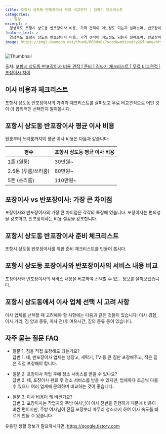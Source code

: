 ```yaml
---
title: 포항시 상도동 반포장이사 무료 비교견적 | 짐싸기 체크리스트
categories:
  - 일상
excerpt: >
  경상북도 포항시 상도동 반포장이사 비용, 가격 견적이 어느정도 되는지 살펴보며, 반포장이사를 준비함에 있어 짐싸기 준비 체크리스트가 무엇인지 보겠습니다. 마지막으로 포장이사와 차이점을 통해 무료 비교견적으로 어떤 것이 더 합리적인 선택인지 공유 드립니다.포항시 상도동 포장이사 견적 샘플 보기 👈 클릭포항시 상도동 포장이사 가격 살펴보기 👈 클릭포항시 상도동 반포장이사 평균 이사 비용평수포항시 상도동 평균 이사 비용원룸 이사9평 이하 (1톤)30만원~투룸/쓰리룸 이사16평 ~ 20평 (2.5톤)80만원~쓰리룸 이사21평 (5톤) ~110만원~우리집 무료 이사견적 받기 👈 클릭포장 vs 반포장: 가장 큰 차이점포장이사는 전체 이사 업무를 전담하여 업체가 모든 것을 처리하는 반면, 반포장이사는 큰 짐은 ..
feature_text: >
  경상북도 포항시 상도동 반포장이사 비용, 가격 견적이 어느정도 되는지 살펴보며, 반포장이사를 준비함에 있어 짐싸기 준비 체크리스트가 무엇인지 보겠습니다. 마지막으로 포장이사와 차이점을 통해 무료 비교견적으로 어떤 것이 더 합리적인 선택인지 공유 드립니다.포항시 상도동 포장이사 견적 샘플 보기 👈 클릭포항시 상도동 포장이사 가격 살펴보기 👈 클릭포항시 상도동 반포장이사 평균 이사 비용평수포항시 상도동 평균 이사 비용원룸 이사9평 이하 (1톤)30만원~투룸/쓰리룸 이사16평 ~ 20평 (2.5톤)80만원~쓰리룸 이사21평 (5톤) ~110만원~우리집 무료 이사견적 받기 👈 클릭포장 vs 반포장: 가장 큰 차이점포장이사는 전체 이사 업무를 전담하여 업체가 모든 것을 처리하는 반면, 반포장이사는 큰 짐은 ..
image: https://img1.daumcdn.net/thumb/R800x0/?scode=mtistory2&fname=https%3A%2F%2Fblog.kakaocdn.net%2Fdn%2Fb6JTXQ%2FbtsHbd5FeJA%2FZs5a8jzjSSQH499SwBdeU1%2Fimg.webp
---
```


![Thumbnail](https://img1.daumcdn.net/thumb/R800x0/?scode=mtistory2&fname=https%3A%2F%2Fblog.kakaocdn.net%2Fdn%2Fb6JTXQ%2FbtsHbd5FeJA%2FZs5a8jzjSSQH499SwBdeU1%2Fimg.webp)

<p>출처: <a href="https://qoogle.tistory.com/9483" rel="dofollow">포항시 상도동 반포장이사 비용 견적 | 준비 | 짐싸기 체크리스트 | 무료 비교견적 | 포장이사 차이</a> </p>

## 이사 비용과 체크리스트

포항시 상도동 반포장이사의 가격과 체크리스트를 살펴보고 무료 비교견적으로 어떤 것이 더 합리적인 선택인지 알아봅시다.

## 포항시 상도동 반포장이사 평균 이사 비용

원룸부터 쓰리룸까지의 평균 이사 비용은 다음과 같습니다:

**평수** | **포항시 상도동 평균 이사 비용**  
---|---  
1톤 (원룸) | 30만원~  
2.5톤 (투룸/쓰리룸) | 80만원~  
5톤 (쓰리룸) | 110만원~  
  
## 포장이사 vs 반포장이사: 가장 큰 차이점

포장이사와 반포장이사의 가장 큰 차이점은 각각의 특징에 있습니다. 포장이사는 편의성을 강조하고, 반포장이사는 비용 절감을 강조합니다.

## 포항시 상도동 반포장이사 준비 체크리스트

포항시 상도동 반포장이사를 위한 준비 체크리스트를 만들어 봅시다.

## 포항시 상도동 포장이사와 반포장이사의 서비스 내용 비교

포장이사와 반포장이사의 서비스 내용을 비교하여 선택할 수 있는 정보를 살펴보겠습니다.

## 포항시 상도동에서 이사 업체 선택 시 고려 사항

이사 업체를 선택할 때 고려해야 할 사항에는 다음과 같은 것들이 있습니다: 이사 경험, 이사 거리, 짐 양과 종류, 이사 전/후 여유시간,
짐의 종류 등이 있습니다.

## 자주 묻는 질문 FAQ

  * 질문 1. 짐을 직접 포장해도 되는가요?   
답변 1. 네, 반포장이사 업체는 냉장고, 세탁기, TV 등 큰 짐만 포장해주고, 작은 짐은 직접 포장해야 합니다.

  * 질문 2. 포장이사 작업 후에 청소 서비스를 받을 수 있나요?   
답변 2. 네, 포장이사 완료 후 청소 서비스를 받을 수 있지만, 업체마다 조금씩 다를 수 있으니 여러 업체에 문의하며 비교하는 것이
좋습니다.

  * 질문 3. 이사 비용이 왜 비싼가요?   
답변 3. 포장이사는 작업자와 주방 여사님이 이사 전반을 진행하기 때문에 비용이 비싼 편이지만, 주방 여사님이 잔짐 포장부터 마무리 청소까지
하여 이사 속도를 빠르게 만들 수 있습니다.

 

유용한 생활 정보가 필요하시다면, <a href="https://qoogle.tistory.com" rel="dofollow">https://qoogle.tistory.com</a>


